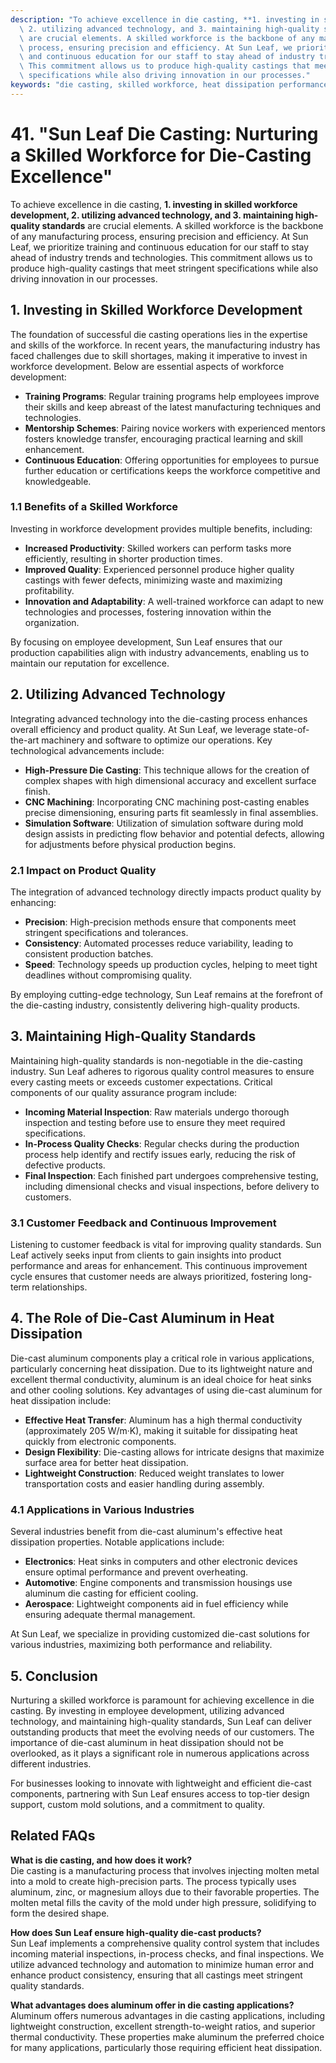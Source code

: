 ```yaml
---
description: "To achieve excellence in die casting, **1. investing in skilled workforce development,\
  \ 2. utilizing advanced technology, and 3. maintaining high-quality standards**\
  \ are crucial elements. A skilled workforce is the backbone of any manufacturing\
  \ process, ensuring precision and efficiency. At Sun Leaf, we prioritize training\
  \ and continuous education for our staff to stay ahead of industry trends and technologies.\
  \ This commitment allows us to produce high-quality castings that meet stringent\
  \ specifications while also driving innovation in our processes."
keywords: "die casting, skilled workforce, heat dissipation performance, heat sink"
---
```

# 41. "Sun Leaf Die Casting: Nurturing a Skilled Workforce for Die-Casting Excellence"

To achieve excellence in die casting, **1. investing in skilled workforce development, 2. utilizing advanced technology, and 3. maintaining high-quality standards** are crucial elements. A skilled workforce is the backbone of any manufacturing process, ensuring precision and efficiency. At Sun Leaf, we prioritize training and continuous education for our staff to stay ahead of industry trends and technologies. This commitment allows us to produce high-quality castings that meet stringent specifications while also driving innovation in our processes.

## **1. Investing in Skilled Workforce Development**

The foundation of successful die casting operations lies in the expertise and skills of the workforce. In recent years, the manufacturing industry has faced challenges due to skill shortages, making it imperative to invest in workforce development. Below are essential aspects of workforce development:

- **Training Programs**: Regular training programs help employees improve their skills and keep abreast of the latest manufacturing techniques and technologies.
- **Mentorship Schemes**: Pairing novice workers with experienced mentors fosters knowledge transfer, encouraging practical learning and skill enhancement.
- **Continuous Education**: Offering opportunities for employees to pursue further education or certifications keeps the workforce competitive and knowledgeable.

### **1.1 Benefits of a Skilled Workforce**

Investing in workforce development provides multiple benefits, including:

- **Increased Productivity**: Skilled workers can perform tasks more efficiently, resulting in shorter production times.
- **Improved Quality**: Experienced personnel produce higher quality castings with fewer defects, minimizing waste and maximizing profitability.
- **Innovation and Adaptability**: A well-trained workforce can adapt to new technologies and processes, fostering innovation within the organization.

By focusing on employee development, Sun Leaf ensures that our production capabilities align with industry advancements, enabling us to maintain our reputation for excellence.

## **2. Utilizing Advanced Technology**

Integrating advanced technology into the die-casting process enhances overall efficiency and product quality. At Sun Leaf, we leverage state-of-the-art machinery and software to optimize our operations. Key technological advancements include:

- **High-Pressure Die Casting**: This technique allows for the creation of complex shapes with high dimensional accuracy and excellent surface finish.
- **CNC Machining**: Incorporating CNC machining post-casting enables precise dimensioning, ensuring parts fit seamlessly in final assemblies.
- **Simulation Software**: Utilization of simulation software during mold design assists in predicting flow behavior and potential defects, allowing for adjustments before physical production begins.

### **2.1 Impact on Product Quality**

The integration of advanced technology directly impacts product quality by enhancing:

- **Precision**: High-precision methods ensure that components meet stringent specifications and tolerances.
- **Consistency**: Automated processes reduce variability, leading to consistent production batches.
- **Speed**: Technology speeds up production cycles, helping to meet tight deadlines without compromising quality.

By employing cutting-edge technology, Sun Leaf remains at the forefront of the die-casting industry, consistently delivering high-quality products.

## **3. Maintaining High-Quality Standards**

Maintaining high-quality standards is non-negotiable in the die-casting industry. Sun Leaf adheres to rigorous quality control measures to ensure every casting meets or exceeds customer expectations. Critical components of our quality assurance program include:

- **Incoming Material Inspection**: Raw materials undergo thorough inspection and testing before use to ensure they meet required specifications.
- **In-Process Quality Checks**: Regular checks during the production process help identify and rectify issues early, reducing the risk of defective products.
- **Final Inspection**: Each finished part undergoes comprehensive testing, including dimensional checks and visual inspections, before delivery to customers.

### **3.1 Customer Feedback and Continuous Improvement**

Listening to customer feedback is vital for improving quality standards. Sun Leaf actively seeks input from clients to gain insights into product performance and areas for enhancement. This continuous improvement cycle ensures that customer needs are always prioritized, fostering long-term relationships.

## **4. The Role of Die-Cast Aluminum in Heat Dissipation**

Die-cast aluminum components play a critical role in various applications, particularly concerning heat dissipation. Due to its lightweight nature and excellent thermal conductivity, aluminum is an ideal choice for heat sinks and other cooling solutions. Key advantages of using die-cast aluminum for heat dissipation include:

- **Effective Heat Transfer**: Aluminum has a high thermal conductivity (approximately 205 W/m·K), making it suitable for dissipating heat quickly from electronic components.
- **Design Flexibility**: Die-casting allows for intricate designs that maximize surface area for better heat dissipation.
- **Lightweight Construction**: Reduced weight translates to lower transportation costs and easier handling during assembly.

### **4.1 Applications in Various Industries**

Several industries benefit from die-cast aluminum's effective heat dissipation properties. Notable applications include:

- **Electronics**: Heat sinks in computers and other electronic devices ensure optimal performance and prevent overheating.
- **Automotive**: Engine components and transmission housings use aluminum die casting for efficient cooling.
- **Aerospace**: Lightweight components aid in fuel efficiency while ensuring adequate thermal management.

At Sun Leaf, we specialize in providing customized die-cast solutions for various industries, maximizing both performance and reliability.

## **5. Conclusion**

Nurturing a skilled workforce is paramount for achieving excellence in die casting. By investing in employee development, utilizing advanced technology, and maintaining high-quality standards, Sun Leaf can deliver outstanding products that meet the evolving needs of our customers. The importance of die-cast aluminum in heat dissipation should not be overlooked, as it plays a significant role in numerous applications across different industries.

For businesses looking to innovate with lightweight and efficient die-cast components, partnering with Sun Leaf ensures access to top-tier design support, custom mold solutions, and a commitment to quality.

## **Related FAQs**

**What is die casting, and how does it work?**  
Die casting is a manufacturing process that involves injecting molten metal into a mold to create high-precision parts. The process typically uses aluminum, zinc, or magnesium alloys due to their favorable properties. The molten metal fills the cavity of the mold under high pressure, solidifying to form the desired shape.

**How does Sun Leaf ensure high-quality die-cast products?**  
Sun Leaf implements a comprehensive quality control system that includes incoming material inspections, in-process checks, and final inspections. We utilize advanced technology and automation to minimize human error and enhance product consistency, ensuring that all castings meet stringent quality standards.

**What advantages does aluminum offer in die casting applications?**  
Aluminum offers numerous advantages in die casting applications, including lightweight construction, excellent strength-to-weight ratios, and superior thermal conductivity. These properties make aluminum the preferred choice for many applications, particularly those requiring efficient heat dissipation.

